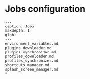 # Jobs configuration

```{toctree}
---
caption: Jobs
maxdepth: 1
glob:
---
environment_variables.md
plugins_downloader.md
plugins_synchronizer.md
profiles_downloader.md
profiles_synchronizer.md
shortcuts_manager.md
splash_screen_manager.md
*
```
